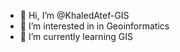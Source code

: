 - 👋 Hi, I’m @KhaledAtef-GIS
- 👀 I’m interested in in Geoinformatics
- 🌱 I’m currently learning GIS
<!---
KhaledAtef-GIS/KhaledAtef-GIS is a ✨ special ✨ repository because its `README.md` (this file) appears on your GitHub profile.
You can click the Preview link to take a look at your changes.
--->
